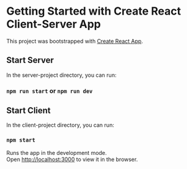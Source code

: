 # Getting Started with Create React Client-Server App

This project was bootstrapped with [Create React App](https://github.com/facebook/create-react-app).

## Start Server

In the server-project directory, you can run:

### `npm run start` or `npm run dev`

## Start Client

In the client-project directory, you can run:

### `npm start`

Runs the app in the development mode.\
Open [http://localhost:3000](http://localhost:3000) to view it in the browser.
